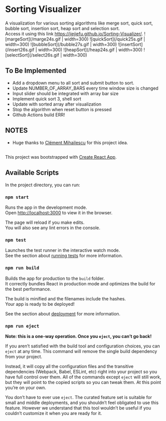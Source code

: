 # Sorting Visualizer
A visualization for various sorting algorithms like merge sort, quick sort, bubble sort, insertion sort, heap sort and selection sort.<br>
Access it using this link https://jiejiefu.github.io/Sorting-Visualizer/.
![margeSort](/marge24s.gif | width=300)
![quickSort](/quick25s.gif | width=300)
![bubbleSort](/bubble27s.gif | width=300)
![insertSort](/insert26s.gif | width=300)
![heapSort](/heap24s.gif | width=300)
![selectSort](/select26s.gif | width=300)


## To Be Implemented
- Add a dropdown menu to all sort and submit button to sort.
- Update NUMBER_OF_ARRAY_BARS every time window size is changed
- Input slider should be integrated with array bar size
- Implement quick sort 3, shell sort
- Update with sorted array after visualization
- Stop the algorithm when reset button is pressed
- Github Actions build ERR!

## NOTES
- Huge thanks to [Clément Mihailescu](https://github.com/clementmihailescu) for this project idea.

## 
This project was bootstrapped with [Create React App](https://github.com/facebook/create-react-app).

## Available Scripts

In the project directory, you can run:

### `npm start`

Runs the app in the development mode.<br />
Open [http://localhost:3000](http://localhost:3000) to view it in the browser.

The page will reload if you make edits.<br />
You will also see any lint errors in the console.

### `npm test`

Launches the test runner in the interactive watch mode.<br />
See the section about [running tests](https://facebook.github.io/create-react-app/docs/running-tests) for more information.

### `npm run build`

Builds the app for production to the `build` folder.<br />
It correctly bundles React in production mode and optimizes the build for the best performance.

The build is minified and the filenames include the hashes.<br />
Your app is ready to be deployed!

See the section about [deployment](https://facebook.github.io/create-react-app/docs/deployment) for more information.

### `npm run eject`

**Note: this is a one-way operation. Once you `eject`, you can’t go back!**

If you aren’t satisfied with the build tool and configuration choices, you can `eject` at any time. This command will remove the single build dependency from your project.

Instead, it will copy all the configuration files and the transitive dependencies (Webpack, Babel, ESLint, etc) right into your project so you have full control over them. All of the commands except `eject` will still work, but they will point to the copied scripts so you can tweak them. At this point you’re on your own.

You don’t have to ever use `eject`. The curated feature set is suitable for small and middle deployments, and you shouldn’t feel obligated to use this feature. However we understand that this tool wouldn’t be useful if you couldn’t customize it when you are ready for it.
